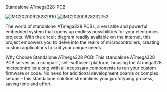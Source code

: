 Standalone ATmega328 PCB

![IMG20200928232810](https://github.com/EpicInsaan/standslone_atmega328/assets/87660943/48076c7e-44a1-40ef-bc57-5e9b648ce0e8)
![IMG20200928232752](https://github.com/EpicInsaan/standslone_atmega328/assets/87660943/54c7e169-ee4f-45ae-93a7-5a33c8bb9beb)


The world of standalone ATmega328 PCBs, a versatile and powerful embedded system that opens up endless possibilities for your electronics projects. With the circuit diagram readily available on the internet, this project empowers you to delve into the realm of microcontrollers, creating custom applications to suit your unique needs.

Why Choose Standalone ATmega328 PCB:
This standalone ATmega328 PCB serves as a compact, self-sufficient platform, housing the ATmega328 microcontroller along with all necessary components to run your custom firmware or code. No need for additional development boards or complex setups – this standalone solution streamlines your prototyping process, saving time and effort.

